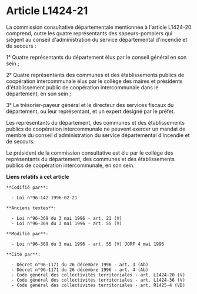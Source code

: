 # Article L1424-21

La commission consultative départementale mentionnée à l'article L1424-20 comprend, outre les quatre représentants des
sapeurs-pompiers qui siègent au conseil d'administration du service départemental d'incendie et de secours : 

1° Quatre représentants du département élus par le conseil général en son sein ; 

2° Quatre représentants des communes et des établissements publics de coopération intercommunale élus par le collège des
maires et présidents d'établissement public de coopération intercommunale dans le département, en son sein ; 

3° Le trésorier-payeur général et le directeur des services fiscaux du département, ou leur représentant, et un expert
désigné par le préfet. 

Les représentants du département, des communes et des établissements publics de coopération intercommunale ne peuvent exercer
un mandat de membre du conseil d'administration du service départemental d'incendie et de secours. 

Le président de la commission consultative est élu par le collège des représentants du département, des communes et des
établissements publics de coopération intercommunale, en son sein.

**Liens relatifs à cet article**

	**Codifié par**:

	  - Loi n°96-142 1996-02-21

	**Anciens textes**:

	  - Loi n°96-369 du 3 mai 1996 - art. 21 (V)
	  - Loi n°96-369 du 3 mai 1996 - art. 55 (V)

	**Modifié par**:

	  - Loi n°96-369 du 3 mai 1996 - art. 55 (V) JORF 4 mai 1996

	**Cité par**:

	  - Décret n°96-1171 du 26 décembre 1996 - art. 3 (Ab)
	  - Décret n°96-1171 du 26 décembre 1996 - art. 4 (Ab)
	  - Code général des collectivités territoriales - art. L1424-20 (V)
	  - Code général des collectivités territoriales - art. L1424-36 (V)
	  - Code général des collectivités territoriales - art. R1425-4 (VD)
